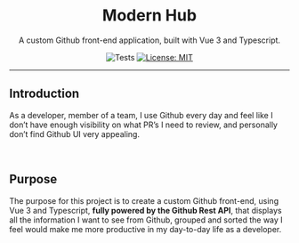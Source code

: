 <div align="center">

# Modern Hub

A custom Github front-end application, built with Vue 3 and Typescript.

![Tests](https://github.com/carlosdevpereira/modern-hub/actions/workflows/on-push-test-and-build.yml/badge.svg)
[![License: MIT](https://img.shields.io/badge/License-MIT-brightgreen)](https://opensource.org/licenses/MIT)

</div>

---

## Introduction

As a developer, member of a team, I use Github every day and feel like I don’t have enough visibility on what PR’s I need to review, and personally don’t find Github UI very appealing.

<br>

## Purpose

The purpose for this project is to create a custom Github front-end, using Vue 3 and Typescript, **fully powered by the Github Rest API**, that displays all the information I want to see from Github, grouped and sorted the way I feel would make me more productive in my day-to-day life as a developer.

<br>

##
